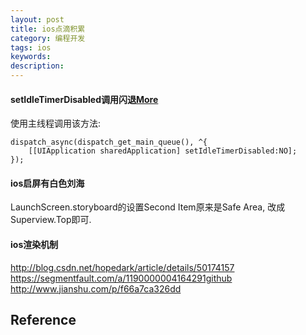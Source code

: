 ```yaml
---
layout: post
title: ios点滴积累
category: 编程开发
tags: ios
keywords: 
description: 
---
```



#### setIdleTimerDisabled调用闪退[More](https://cxybb.com/article/loveseal518/109644407)


使用主线程调用该方法:

```
dispatch_async(dispatch_get_main_queue(), ^{
    [[UIApplication sharedApplication] setIdleTimerDisabled:NO];
});
```

#### ios启屏有白色刘海

LaunchScreen.storyboard的设置Second Item原来是Safe Area, 改成Superview.Top即可.

#### ios渲染机制

<http://blog.csdn.net/hopedark/article/details/50174157>
<https://segmentfault.com/a/1190000004164291github>
<http://www.jianshu.com/p/f66a7ca326dd>


## Reference
